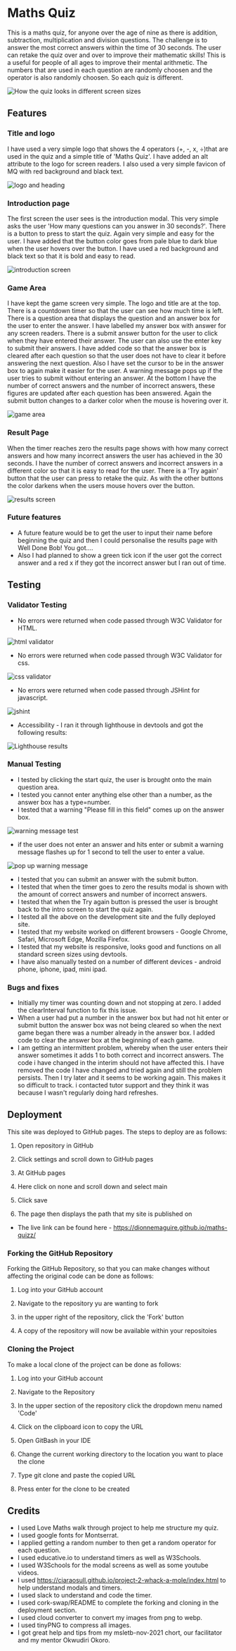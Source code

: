 # Maths Quiz

This is a maths quiz, for anyone over the age of nine as there is addition, subtraction, multiplication and division questions.  The challenge is to answer the most correct answers within the time of 30 seconds. The user can retake the quiz over and over to improve their mathematic skills!  This is a useful for people of all ages to improve their mental arithmetic. The numbers that are used in each question are randomly choosen and the operator is also randomly choosen.  So each quiz is different.

![How the quiz looks in different screen sizes](documents/images/amiresponsive.png)

## Features

### Title and logo

I have used a very simple logo that shows the 4 operators (+, -, x, ÷)that are used in the quiz and a simple title of 'Maths Quiz'. I have added an alt attribute to the logo for screen readers.  I also used a very simple favicon of MQ with red background and black text.

![logo and heading](documents/images/logo.webp)

### Introduction page

The first screen the user sees is the introduction modal. This very simple asks the user 'How many questions can you answer in 30 seconds?'.  There is a button to press to start the quiz.  Again very simple and easy for the user.  I have added that the button color goes from pale blue to dark blue when the user hovers over the button.  I have used a red background and black text so that it is bold and easy to read.

![introduction screen](documents/images/intro.png)

### Game Area

I have kept the game screen very simple.  The logo and title are at the top.  There is a countdown timer so that the user can see how much time is left.  There is a question area that displays the question and an answer box for the user to enter the answer.  I have labelled my answer box with answer for any screen readers. There is a submit answer button for the user to click when they have entered their answer.  The user can also use the enter key to submit their answers.  I have added code so that the answer box is cleared after each question so that the user does not have to clear it before answering the next question.  Also I have set the cursor to be in the answer box to again make it easier for the user. A warning message pops up if the user tries to submit without entering an answer. At the bottom I have the number of correct answers and the number of incorrect answers, these figures are updated after each question has been answered.
Again the submit button changes to a darker color when the  mouse is hovering over it.

![game area](documents/images/questions.png)

### Result Page

When the timer reaches zero the results page shows with how many correct answers and how many incorrect answers the user has achieved in the 30 seconds. I have the number of correct answers and incorrect answers in a different color so that it is easy to read for the user. There is a 'Try again' button that the user can press to retake the quiz.  As with the other buttons the color darkens when the users mouse hovers over the button.

![results screen](documents/images/results.png)


### Future features

- A future feature would be to get the user to input their name before beginning the quiz and then I could personalise the results page with Well Done Bob! You got....
- Also I had planned to show a green tick icon if the user got the correct answer and a red x if they got the incorrect answer but I ran out of time.

## Testing

### Validator Testing

- No errors were returned when code passed through W3C Validator for HTML.

![html validator](documents/images/html-validator.png)

- No errors were returned when code passed through W3C Validator for css.

![css validator](documents/images/css-validator.png)

- No errors were returned when code passed through JSHint for javascript.

![jshint](documents/images/JSHint.png)

- Accessibility - I ran it through lighthouse in devtools and got the following results:

![Lighthouse results](documents/images/accessibility.webp)

### Manual Testing

- I tested by clicking the start quiz, the user is brought onto the main question area.
- I tested you cannot enter anything else other than a number, as the answer box has a type=number. 
- I tested that a warning "Please fill in this field" comes up on the answer box.

![warning message test](documents/images/warning-test.png)

- if the user does not enter an answer and hits enter or submit a warning message flashes up for 1 second to tell the user to enter a value.

![pop up warning message](documents/images/warning-popup.png)

- I tested that you can submit an answer with the submit button.
- I tested that when the timer goes to zero the results modal is shown with the amount of correct answers and number of incorrect answers.
- I tested that when the Try again button is pressed the user is brought back to the intro screen to start the quiz again.
- I tested all the above on the development site and the fully deployed site.
- I tested that my website worked on different browsers - Google Chrome, Safari, Microsoft Edge, Mozilla Firefox.
- I tested that my website is responsive, looks good and functions on all standard screen sizes using devtools.
- I have also manually tested on a number of different devices - android phone, iphone, ipad, mini ipad.

### Bugs and fixes

- Initially my timer was counting down and not stopping at zero.  I added the clearInterval function to fix this issue.
- When a user had put a number in the answer box but had not hit enter or submit button the answer box was not being cleared so when the next game began there was a number already in the answer box.  I added code to clear the answer box at the beginning of each game.
- I am getting an intermittent problem, whereby when the user enters their answer sometimes it adds 1 to both correct and incorrect answers.  The code i have changed in the interim should not have affected this.  I have removed the code I have changed and tried again and still the problem persists.  Then I try later and it seems to be working again.  This makes it so difficult to track. i contacted tutor support and they think it was because I wasn't regularly doing hard refreshes.


## Deployment

This site was deployed to GitHub pages. The steps to deploy are as follows:

1. Open repository in GitHub

2. Click settings and scroll down to GitHub pages

3. At GitHub pages

4. Here click on none and scroll down and select main

5. Click save

6. The page then displays the path that my site is published on

- The live link can be found here - https://dionnemaguire.github.io/maths-quizz/

### Forking the GitHub Repository

Forking the GitHub Repository, so that you can make changes without affecting the original code can be done as follows:

1. Log into your GitHub account

2. Navigate to the repository yu are wanting to fork

3. in the upper right of the repository, click the 'Fork' button

4. A copy of the repository will now be available within your repositoies

### Cloning the Project

To make a local clone of the project can be done as follows:

1. Log into your GitHub account

2. Navigate to the Repository

3. In the upper section of the repository click the dropdown menu named 'Code'

4. Click on the clipboard icon to copy the URL

5. Open GitBash in your IDE

6. Change the current working directory to the location you want to place the clone

7. Type git clone and paste the copied URL

8. Press enter for the clone to be created


## Credits
- I used Love Maths walk through project to help me structure my quiz.
- I used google fonts for Montserrat.
- I applied getting a random number to then get a random operator for each question.
- I used educative.io to understand timers as well as W3Schools.
- I used W3Schools for the modal screens as well as some youtube videos.
- I used https://ciaraosull.github.io/project-2-whack-a-mole/index.html to help understand modals and timers.
- I used slack to understand and code the timer.
- I used cork-swap/README to complete the forking and cloning in the deployment section.
- I used cloud converter to convert my images from png to webp.
- I used tinyPNG to compress all images.
- I got great help and tips from my msletb-nov-2021 chort, our facilitator and my mentor Okwudiri Okoro. 
